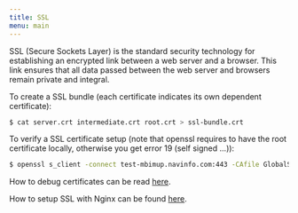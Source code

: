 ```yaml
---
title: SSL
menu: main
---
```

SSL (Secure Sockets Layer) is the standard security technology for establishing
an encrypted link between a web server and a browser. This link ensures that all
data passed between the web server and browsers remain private and integral.

To create a SSL bundle (each certificate indicates its own dependent certificate):
```bash
$ cat server.crt intermediate.crt root.crt > ssl-bundle.crt
```

To verify a SSL certificate setup (note that openssl requires to have the root certificate locally, otherwise you get error 19 (self signed ...)):
```bash
$ openssl s_client -connect test-mbimup.navinfo.com:443 -CAfile GlobalSign-Root-R1.crt
```

How to debug certificates can be read [here](http://www.cyberciti.biz/faq/test-ssl-certificates-diagnosis-ssl-certificate/).

How to setup SSL with Nginx can be found [here](https://www.digitalocean.com/community/tutorials/how-to-create-an-ssl-certificate-on-nginx-for-ubuntu-14-04).
